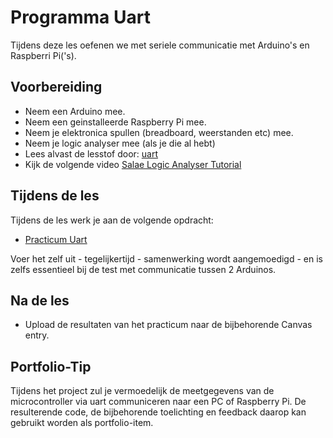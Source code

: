 # Programma Uart

Tijdens deze les oefenen we met seriele communicatie met Arduino's en Raspberri Pi('s).

## Voorbereiding

- Neem een Arduino mee.
- Neem een geinstalleerde Raspberry Pi mee.
- Neem je elektronica spullen (breadboard, weerstanden etc) mee.
- Neem je logic analyser mee (als je die al hebt)
- Lees alvast de lesstof door: [uart](../../hardware-interfacing/communicatie//UART/README.md)
- Kijk de volgende video [Salae Logic Analyser Tutorial](https://www.youtube.com/watch?v=rR5cEFRO9_s)

## Tijdens de les

Tijdens de les werk je aan de volgende opdracht:

- [Practicum Uart](../../hardware-interfacing/communicatie/UART/practicum-uart.md) 

Voer het zelf uit - tegelijkertijd - samenwerking wordt aangemoedigd - en is zelfs essentieel bij de test met communicatie tussen 2 Arduinos.

## Na de les

- Upload de resultaten van het practicum naar de bijbehorende Canvas entry.

## Portfolio-Tip
Tijdens het project zul je vermoedelijk de meetgegevens van de microcontroller via uart communiceren naar een PC of Raspberry Pi.
De resulterende code, de bijbehorende toelichting en feedback daarop kan gebruikt worden als portfolio-item.